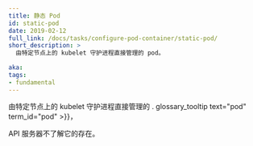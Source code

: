 ```yaml
---
title: 静态 Pod
id: static-pod
date: 2019-02-12
full_link: /docs/tasks/configure-pod-container/static-pod/
short_description: >
  由特定节点上的 kubelet 守护进程直接管理的 pod。

aka: 
tags:
- fundamental
---
```


<!--
---
title: Static Pod
id: static-pod
date: 2019-02-12
full_link: /docs/tasks/configure-pod-container/static-pod/
short_description: >
  A pod managed directly by the kubelet daemon on a specific node.

aka: 
tags:
- fundamental
---
-->

<!--
A . glossary_tooltip text="pod" term_id="pod" >}} managed directly by the kubelet
 daemon on a specific node,
-->
由特定节点上的 kubelet 守护进程直接管理的 . glossary_tooltip text="pod" term_id="pod" >}}，
<!--more-->

<!--
without the API server observing it.
-->
API 服务器不了解它的存在。